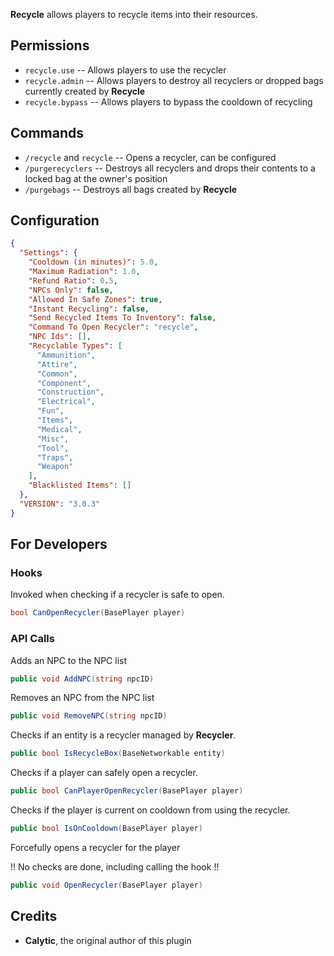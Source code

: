 **Recycle** allows players to recycle items into their resources.



## Permissions

* `recycle.use` -- Allows players to use the recycler
* `recycle.admin` -- Allows players to destroy all recyclers or dropped bags currently created by **Recycle**
* `recycle.bypass` -- Allows players to bypass the cooldown of recycling

## Commands

* `/recycle` and `recycle` -- Opens a recycler, can be configured
* `/purgerecyclers` -- Destroys all recyclers and drops their contents to a locked bag at the owner's position
* `/purgebags` -- Destroys all bags created by **Recycle**

## Configuration

```json
{
  "Settings": {
    "Cooldown (in minutes)": 5.0,
    "Maximum Radiation": 1.0,
    "Refund Ratio": 0.5,
    "NPCs Only": false,
    "Allowed In Safe Zones": true,
    "Instant Recycling": false,
    "Send Recycled Items To Inventory": false,
    "Command To Open Recycler": "recycle",
    "NPC Ids": [],
    "Recyclable Types": [
      "Ammunition",
      "Attire",
      "Common",
      "Component",
      "Construction",
      "Electrical",
      "Fun",
      "Items",
      "Medical",
      "Misc",
      "Tool",
      "Traps",
      "Weapon"
    ],
    "Blacklisted Items": []
  },
  "VERSION": "3.0.3"
}
```

## For Developers

### Hooks

Invoked when checking if a recycler is safe to open.
```csharp
bool CanOpenRecycler(BasePlayer player)
```

### API Calls

Adds an NPC to the NPC list
```csharp
public void AddNPC(string npcID)
```

Removes an NPC from the NPC list
```csharp
public void RemoveNPC(string npcID)
```

Checks if an entity is a recycler managed by **Recycler**.
```csharp
public bool IsRecycleBox(BaseNetworkable entity)
```

Checks if a player can safely open a recycler.
```csharp
public bool CanPlayerOpenRecycler(BasePlayer player)
```

Checks if the player is current on cooldown from using the recycler.
```csharp
public bool IsOnCooldown(BasePlayer player)
```

Forcefully opens a recycler for the player

!! No checks are done, including calling the hook !!
```csharp
public void OpenRecycler(BasePlayer player)
```

## Credits

- **Calytic**, the original author of this plugin
